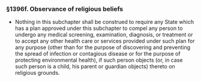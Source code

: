 ### §1396f. Observance of religious beliefs
* Nothing in this subchapter shall be construed to require any State which has a plan approved under this subchapter to compel any person to undergo any medical screening, examination, diagnosis, or treatment or to accept any other health care or services provided under such plan for any purpose (other than for the purpose of discovering and preventing the spread of infection or contagious disease or for the purpose of protecting environmental health), if such person objects (or, in case such person is a child, his parent or guardian objects) thereto on religious grounds.